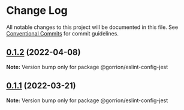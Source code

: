 # Change Log

All notable changes to this project will be documented in this file.
See [Conventional Commits](https://conventionalcommits.org) for commit guidelines.

## [0.1.2](https://github.com/gorrion-io/eslint/compare/@gorrion/eslint-config-jest@0.1.1...@gorrion/eslint-config-jest@0.1.2) (2022-04-08)

**Note:** Version bump only for package @gorrion/eslint-config-jest





## [0.1.1](https://github.com/gorrion-io/eslint/compare/@gorrion/eslint-config-jest@0.1.0...@gorrion/eslint-config-jest@0.1.1) (2022-03-21)

**Note:** Version bump only for package @gorrion/eslint-config-jest
